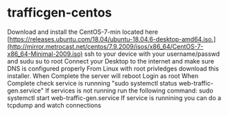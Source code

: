 # trafficgen-centos
Download and install the CentOS-7-min located here [https://releases.ubuntu.com/18.04/ubuntu-18.04.6-desktop-amd64.iso.](http://mirror.metrocast.net/centos/7.9.2009/isos/x86_64/CentOS-7-x86_64-Minimal-2009.iso)
ssh to your device with your username/passwd and sudu su to root
Connect your Desktop to the internet and make sure DNS is configured properly
From Linux with root privledges download this installer. 
When Complete the server will reboot
Login as root
When Complete check service is runnning "sudo systemctl status web-traffic-gen.service"
If services is not running run the following command: sudo systemctl start web-traffic-gen.service
If service is runnining you can do a tcpdump and watch connections
